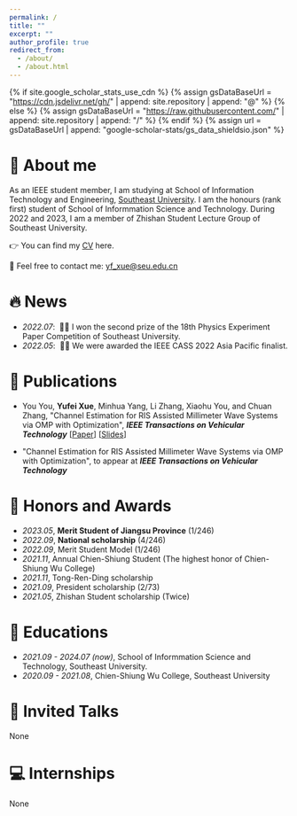 ```yaml
---
permalink: /
title: ""
excerpt: ""
author_profile: true
redirect_from: 
  - /about/
  - /about.html
---
```


{% if site.google_scholar_stats_use_cdn %}
{% assign gsDataBaseUrl = "https://cdn.jsdelivr.net/gh/" | append: site.repository | append: "@" %}
{% else %}
{% assign gsDataBaseUrl = "https://raw.githubusercontent.com/" | append: site.repository | append: "/" %}
{% endif %}
{% assign url = gsDataBaseUrl | append: "google-scholar-stats/gs_data_shieldsio.json" %}

<span class='anchor' id='about-me'></span>

# 👀 About me
As an IEEE student member, I am studying at School of Information Technology and Engineering, [Southeast University](https://www.seu.edu.cn/). I am the honours (rank first) student of School of Informmation Science and Technology. During 2022 and 2023, I am a member of Zhishan Student Lecture Group of Southeast University.

👉 You can find my [CV](http://xyfool-66.github.io/files/cv.pdf) here.

📧 Feel free to contact me: yf_xue@seu.edu.cn

# 🔥 News
- *2022.07*: &nbsp;🎉🎉 I won the second prize of the 18th Physics Experiment Paper Competition of Southeast University.
- *2022.05*: &nbsp;🎉🎉 We were awarded the IEEE CASS 2022 Asia Pacific finalist.

# 📝 Publications 
[^_^]:
- You You, **Yufei Xue**, Minhua Yang, Li Zhang, Xiaohu You, and Chuan Zhang, "Channel Estimation for RIS Assisted Millimeter Wave Systems via OMP with Optimization", ***IEEE Transactions on Vehicular Technology*** [[Paper](http://xyfool-66.github.io/files/You2023OMP.pdf)] [[Slides](http://xyfool-66.github.io/files/OMP_Slides.pdf)]

- "Channel Estimation for RIS Assisted Millimeter Wave Systems via OMP with Optimization", to appear at ***IEEE Transactions on Vehicular Technology***

# 💫 Honors and Awards
- *2023.05*, **Merit Student of Jiangsu Province** (1/246)
- *2022.09*, **National scholarship** (4/246)
- *2022.09*, Merit Student Model (1/246)
- *2021.11*, Annual Chien-Shiung Student (The highest honor of Chien-Shiung Wu College)
- *2021.11*, Tong-Ren-Ding scholarship
- *2021.09*, President scholarship (2/73)
- *2021.05*, Zhishan Student scholarship (Twice)

# 📖 Educations
- *2021.09 - 2024.07 (now)*, School of Informmation Science and Technology, Southeast University. 
- *2020.09 - 2021.08*, Chien-Shiung Wu College, Southeast University

# 🎤 Invited Talks
None

# 💻 Internships
None
